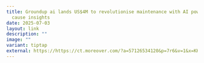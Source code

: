```yaml
---
title: Groundup ai lands US$4M to revolutionise maintenance with AI powered root
  cause insights
date: 2025-07-03
layout: link
description: ""
image: ""
variant: tiptap
external: https://https://ct.moreover.com/?a=57126534120&p=7r6&v=1&x=KHJ1925Br_HKwQxYYdb2OQ
---
```

